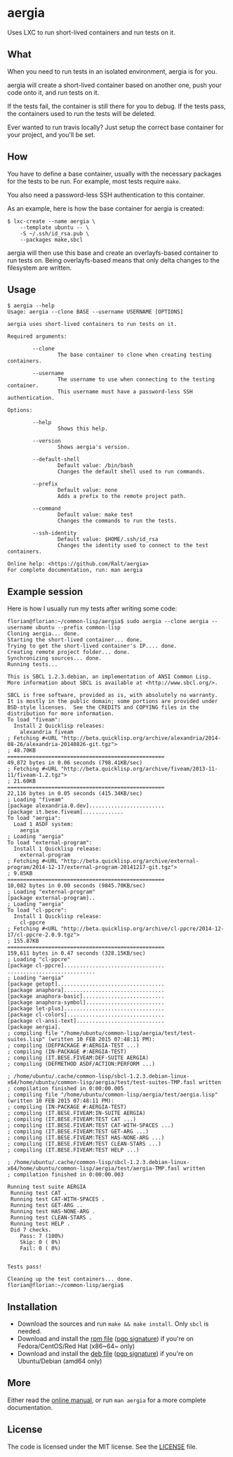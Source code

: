 # aergia

Uses LXC to run short-lived containers and run tests on it.

## What

When you need to run tests in an isolated environment, aergia is for
you.

aergia will create a short-lived container based on another one, push
your code onto it, and run tests on it.

If the tests fail, the container is still there for you to debug. If
the tests pass, the containers used to run the tests will be deleted.

Ever wanted to run travis locally? Just setup the correct base
container for your project, and you'll be set.

## How

You have to define a base container, usually with the necessary
packages for the tests to be run. For example, most tests require
`make`.

You also need a password-less SSH authentication to this container.

As an example, here is how the base container for aergia is created:

```
$ lxc-create --name aergia \
	--template ubuntu -- \
	-S ~/.ssh/id_rsa.pub \
	--packages make,sbcl
```

aergia will then use this base and create an overlayfs-based container
to run tests on. Being overlayfs-based means that only delta changes
to the filesystem are written.

## Usage

```
$ aergia --help
Usage: aergia --clone BASE --username USERNAME [OPTIONS]

aergia uses short-lived containers to run tests on it.

Required arguments:

        --clone
                The base container to clone when creating testing containers.

        --username
                The username to use when connecting to the testing container.
                This username must have a password-less SSH authentication.

Options:

        --help
                Shows this help.

        --version
                Shows aergia's version.

        --default-shell
                Default value: /bin/bash
                Changes the default shell used to run commands.

        --prefix
                Default value: none
                Adds a prefix to the remote project path.

        --command
                Default value: make test
                Changes the commands to run the tests.

        --ssh-identity
                Default value: $HOME/.ssh/id_rsa
                Changes the identity used to connect to the test containers.

Online help: <https://github.com/Ralt/aergia>
For complete documentation, run: man aergia
```

## Example session

Here is how I usually run my tests after writing some code:

```
florian@florian:~/common-lisp/aergia$ sudo aergia --clone aergia --username ubuntu --prefix common-lisp
Cloning aergia... done.
Starting the short-lived container... done.
Trying to get the short-lived container's IP.... done.
Creating remote project folder... done.
Synchronizing sources... done.
Running tests...

This is SBCL 1.2.3.debian, an implementation of ANSI Common Lisp.
More information about SBCL is available at <http://www.sbcl.org/>.

SBCL is free software, provided as is, with absolutely no warranty.
It is mostly in the public domain; some portions are provided under
BSD-style licenses.  See the CREDITS and COPYING files in the
distribution for more information.
To load "fiveam":
  Install 2 Quicklisp releases:
    alexandria fiveam
; Fetching #<URL "http://beta.quicklisp.org/archive/alexandria/2014-08-26/alexandria-20140826-git.tgz">
; 48.70KB
==================================================
49,872 bytes in 0.06 seconds (798.41KB/sec)
; Fetching #<URL "http://beta.quicklisp.org/archive/fiveam/2013-11-11/fiveam-1.2.tgz">
; 21.60KB
==================================================
22,116 bytes in 0.05 seconds (415.34KB/sec)
; Loading "fiveam"
[package alexandria.0.dev]........................
[package it.bese.fiveam].............
To load "aergia":
  Load 1 ASDF system:
    aergia
; Loading "aergia"
To load "external-program":
  Install 1 Quicklisp release:
    external-program
; Fetching #<URL "http://beta.quicklisp.org/archive/external-program/2014-12-17/external-program-20141217-git.tgz">
; 9.85KB
==================================================
10,082 bytes in 0.00 seconds (9845.70KB/sec)
; Loading "external-program"
[package external-program]..
; Loading "aergia"
To load "cl-ppcre":
  Install 1 Quicklisp release:
    cl-ppcre
; Fetching #<URL "http://beta.quicklisp.org/archive/cl-ppcre/2014-12-17/cl-ppcre-2.0.9.tgz">
; 155.87KB
==================================================
159,611 bytes in 0.47 seconds (328.15KB/sec)
; Loading "cl-ppcre"
[package cl-ppcre]................................
............................
; Loading "aergia"
[package getopt]..................................
[package anaphora]................................
[package anaphora-basic]..........................
[package anaphora-symbol].........................
[package let-plus]................................
[package cl-colors]...............................
[package cl-ansi-text]............................
[package aergia].
; compiling file "/home/ubuntu/common-lisp/aergia/test/test-suites.lisp" (written 10 FEB 2015 07:48:11 PM):
; compiling (DEFPACKAGE #:AERGIA-TEST ...)
; compiling (IN-PACKAGE #:AERGIA-TEST)
; compiling (IT.BESE.FIVEAM:DEF-SUITE AERGIA)
; compiling (DEFMETHOD ASDF/ACTION:PERFORM ...)

; /home/ubuntu/.cache/common-lisp/sbcl-1.2.3.debian-linux-x64/home/ubuntu/common-lisp/aergia/test/test-suites-TMP.fasl written
; compilation finished in 0:00:00.005
; compiling file "/home/ubuntu/common-lisp/aergia/test/aergia.lisp" (written 10 FEB 2015 07:48:11 PM):
; compiling (IN-PACKAGE #:AERGIA-TEST)
; compiling (IT.BESE.FIVEAM:IN-SUITE AERGIA)
; compiling (IT.BESE.FIVEAM:TEST CAT ...)
; compiling (IT.BESE.FIVEAM:TEST CAT-WITH-SPACES ...)
; compiling (IT.BESE.FIVEAM:TEST GET-ARG ...)
; compiling (IT.BESE.FIVEAM:TEST HAS-NONE-ARG ...)
; compiling (IT.BESE.FIVEAM:TEST CLEAN-STARS ...)
; compiling (IT.BESE.FIVEAM:TEST HELP ...)

; /home/ubuntu/.cache/common-lisp/sbcl-1.2.3.debian-linux-x64/home/ubuntu/common-lisp/aergia/test/aergia-TMP.fasl written
; compilation finished in 0:00:00.003

Running test suite AERGIA
 Running test CAT .
 Running test CAT-WITH-SPACES .
 Running test GET-ARG ..
 Running test HAS-NONE-ARG .
 Running test CLEAN-STARS .
 Running test HELP .
 Did 7 checks.
    Pass: 7 (100%)
    Skip: 0 ( 0%)
    Fail: 0 ( 0%)


Tests pass!

Cleaning up the test containers... done.
florian@florian:~/common-lisp/aergia$
```

## Installation

- Download the sources and run `make && make install`. Only `sbcl` is
  needed.
- Download and install the [rpm
  file](https://github.com/Ralt/aergia/releases/download/1.0.0/aergia-1.0.0-1.x86_64.rpm)
  ([pgp signature](https://github.com/Ralt/aergia/releases/download/1.0.0/aergia_1.0.0-rpm.sig))
  if you're on Fedora/CentOS/Red Hat (x86~64~ only)
- Download and install the [deb
  file](https://github.com/Ralt/aergia/releases/download/1.0.0/aergia_1.0.0_amd64.deb)
  ([pgp signature](https://github.com/Ralt/aergia/releases/download/1.0.0/aergia_1.0.0-deb.sig))
  if you're on Ubuntu/Debian (amd64 only)

## More

Either read the [online manual](manpage.md), or run `man aergia` for a
more complete documentation.

## License

The code is licensed under the MIT license. See the [LICENSE](LICENSE) file.
